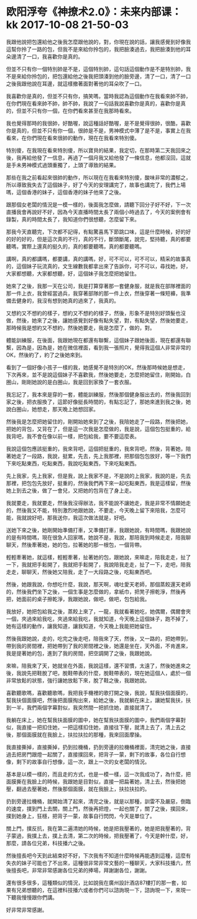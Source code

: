 # 欧阳浮夸《神撩术2.0》：未来内部课：kk 2017-10-08 21-50-03

我跟他說把包還給他之後我怎麼跟他說的，對，你現在說的話，讓我感覺到好像我這幫你拎了一路的包，但我不是來給你拎包的，我把臉湊過去，我把臉湊到他的耳朵邊清了一口，我喜歡你是真的。

但並不只有你一個特別帥是不是，這個特別帥，這句話這個動作是不是特別帥，我不是來給你拎包的，把包還給他之後我把頭湊到他的臉旁邊，清了一口，清了一口之後我跟他說在耳邊，就這樣撤著面對著他的耳朵吹了一口。

我喜歡你是真的，但並不只有你，搞笑嗎，當時我認為這個動作在我看來帥不帥，在你們現在看來帥不帥，帥不帥，我說了一句話我說喜歡你是真的，喜歡你是真的，但並不只有你一個，在你們看來甚至在我那時看來。

我也覺得那時的我很帥，好酷喔，說這種話好酷喔，是不是覺得很帥，很酷，喜歡你是真的，但並不只有你一個，很帥是不是，男神模式中薄了是不是，事實上在我看來，在你們現在看來很帥的動作，現在在我看來特別傻。

特別傻，在我現在看來特別傻，所以寶貝的結果，我定切，在那時第二天我回來之後，我再給他發了一信息，再過了一個月我又給他發了一條信息，他都沒回，這就是手未男神模式過頭重獨了，上頭了導致的結果。

那些在我之前看起來很帥的動作，所以現在在我看來特別傻，酸味非常的濃郁之，所以導致我失去了這個妹子，好了今天的安理講完了，故事也講完了，我們上場嗎，這個香港的妹子，這個香港的妹子他來了之後。

跟那個女老闆的情況是一模一樣的，後面我怎麼做，請聽下回分子好不好，下一次直播我會再說好不好，因為今天直播時間太長了兩個小時過去了，今天的案例會有錄製，真的時間太長了，我知道你們很想聽，怎麼留下來。

那我今天直聽完，下次都不記得，有點驚喜馬下節跳口味，這是什麼時候，好的好的好的好的，但是這次真的不行，真的不行，斷頭斷尾，說完，堅持聽，真的都要聽嗎，實際上還真的挺久的，真的都要聽嗎，真的都要聽嗎。

講啊，真的都講嗎，都要講，真的講嗎，好，可不可以，可不可以，精采的故事真的，這個妹子玩流真的，文生線數我都拿出來了告訴你，可不可以，尋找她，好，大家都想聽，大家都想聽，好，這個妹子我怎麼把她留住。

她來了之後，我那一天在公司，我是打算穿著那一套健身服，就是我在部隊裡面的那一件上衣，我曾經當過兵，我穿著部隊的那一件上衣，然後穿著一條短褲，我準備去健身的，我沒有想到她真的過來了，我真的。

又想約又不想約的樣子，想約又不想約的樣子，然後，形象不是特別好頭髮也沒做，然後，她來了之後，讓她感覺到好像有點失望，對，有點失望，然後她要走，那時候我是想約又不想約，然後她要走，我是怎麼了，做的，對。

體能訓練服，在後面，我跟她現在都還有聯繫，這個妹子跟她後面，現在都還有聯繫，因為是，因為是，她在微信裡面，看到我一張照片，覺得我這個人非常非常的OK，然後約了，約了之後她來到。

看到了一個好像小孩子一樣的我，她感覺不是特別的OK，然後那時候她是想走，下次再來，並不是說這個妹子不喜歡我，然後她要走，怎麼把她留住，剛開始，白圈山，剛剛她說的是白圈山，我是回到家換了一套衣服。

我忘記了，我本來是穿的一套，體能訓練服，然後那個健身服出去的，然後我回到家之後，把衣服換了，這節好像挺長時間的，有點忘記了，那她來進到我之後，她說白圈山，她想走，那天晚上她想回家。

然後我是怎麼把她留住的，剛開始她來到了之後，我陪她走了一段路，然後把她，把她的背包，又背在了，但是這一次我是怎麼做的，我是說，這個包包挺重的，給我背吧，我不會在像以前一樣，把包給我，要不要這麼表。

我說這個包應該挺重的，我來背吧，這個把挺重的，我來背吧，然後，背著她，陪著她走了一段路，我說，挺累，先去，先上我那裡，把那個包包放好，等一下我們下來吃點東西，吃點東西，我說吃點東西，下來吃點東西。

先上我家，先上我家，但是我，說上我家不是，不是說的上我家，我說的是，先去那裡，把包包先放好，挺重的，然後我們再下來一起吃點東西，我是這樣留，然後她上到去之後，做了一會兒，又把她的包背在了身上走。

我就要走，我就要走，然後我沒得辦法，我不能說不讓她走，我是非常不情願她走的，然後我又不能，特別激烈地跟她說，不要走，今天晚上留下來陪我，怎麼可能，我就說好吧，那我送你，我這次做法就是，好吧。

送她下來之後，她剛開始準備打車，又準備打車，我跟她說，有時間嗎，我跟她說的是有時間嗎，現在很急人回家嗎，她說不是，我說，那陪我到時候走走，陪我聊聊天，然後牽著她，她的包，拉著她的那一根包，一個背帶。

輕輕牽著她，就這樣，輕輕牽著，扯著她的包，跟她說，來嘛走，陪我走走，扯了一下，我就把手鬆開了，我就把手鬆開了，我說陪我走走，扯了一下，走吧，陪我走走，聊聊天，然後她又陪我，走了一大段路之後，吃點東西吧。

然後，她跟我說，你想吃什麼，我說，那天啊，魂吐愛天老師，那個蒸餃還天老師的，然後我們坐下之後，一個生事是怎麼做的，拿紙巾，把凳子擦乾淨，然後再把，她面前的桌子擦乾淨，我跟她說，做吧，做吧，包包給我。

我放好，她把包給我之後，蒸餃上來了，一龍，我就看著她吃，她偶爾，偶爾會夾一個，夾過來給我吃，夾過來給我吃，我就知道，今天晚上這個妹子，跑不掉了，她有這樣的動作，讓我知道，讓我知道，今天晚上我能把她留住。

然後我跟她說，走的，吃完之後走吧，陪我來了天，然後，又一路的，把她帶到，帶到我的房間裡，把她帶到了我的房間裡之後，她還是坐在，天外面，不肯進來，我是提著她的包，進到了我的房間，把空調開了之後，我跟她說。

來嘛，陪我來了天，她就坐在外面，我說這樣，還不習慣，太遠了，然後她進來之後，我說先把鞋脫了吧，脫鞋帶表的什麼，脫鞋帶表的，現在她這個人，處於一個非常放鬆的狀態，強行讓她放鬆下來，脫了鞋之後，我跟她說。

喜歡聽歌嗎，喜歡聽歌嗎，我把我手機裡的歌打開之後，我說，幫我扶個面膜的，幫我扶個面膜吧，然後把面膜掏出來，給她之後，我就躺在床上，讓她幫我扶，扶到一半，我們兩個字幕對似，我突然間一把抓住她，直接就清了。

我躺在床上，她在幫我扶面膜的圖中，她在幫我扶面膜的圖中，我們兩個字幕對似，我直接一把扣住她，一把這樣扣住她，直接往下壓，就清上去了，清上去之後，那個面膜就在我臉上，扶拉扶拉的那種，我來回面摩操。

我直接撕掉，直接撕掉，扔到拉機桶，扔到旁邊的拉機桶裡面，清完她之後，直接過去把房門跟燈一起關了，直接撲回來，把背子一蒙，剩下的故事，各位自行想像，剩下的故事自行想像，這一次，跟上一次的女老闆的情況。

基本是以模一樣的，而且走的方式，也是一模一樣，這一次我成功了，為什麼，把面膜撕在我臉上的時候，我跟她是目對似，直接一把扁著她，清上去，然後把她壓，翻過去壓著她，然後那個面膜，就在我臉上，扶拉扶拉的。

扔到旁邊拉機桶，就開始清了起來，清完之後，就是以那種，訓雷不及嚴惡，倒臨的速度，撲到門上去關，關上門，然後再把燈，一起也關了，關了之後，撲回來，撲到她身上，狂穩，把背子一蒙，故事自行閃閃，今天是單位了。

關上門，撲反抗，我在第二遍清她的時候，她是把我壓著的，她是把我壓著的，背子蒙過，我撲上去，撲上去清，第二次的時候，把我壓著了，今天是幹什麼，好，那麼，請各位兄弟，科技播六之後。

然後擅長吧今天到此結束好不好，下次我有不知道什麼時候再能遇到這種，這麼有失衣的妹子可能也了不出來，這種很非常非常文藝的一種聊天，大家科技播六，然後擅長吧，非常非常感謝各位兄弟的捧場，拜謝謝各位，謝謝。

還有很多很多，這種類似的情況，比如說我在廣州設計酒店87樓打的那一套，如果有兄弟想聽的，在這裡科技播六或者你們可以諮詢現一下，諮詢現一下，來現一下聽我慢慢跟你們講。

好非常非常感謝。